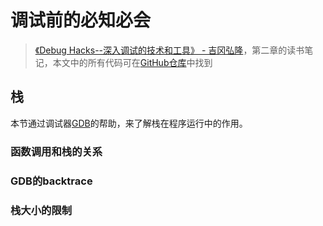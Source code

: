 # 调试前的必知必会

> [《Debug Hacks--深入调试的技术和工具》 - 吉冈弘隆](https://1drv.ms/b/s!AkcJSyT7tq80clf1-pjOCricrUs?e=xIJL0b)，第二章的读书笔记，本文中的所有代码可在[GitHub仓库](https://github.com/LittleBee1024/learning_book/tree/main/docs/booknotes/debug_hacks/basic/code)中找到

## 栈

本节通过调试器[GDB](../../../demos/gdb/README.md)的帮助，来了解栈在程序运行中的作用。

### 函数调用和栈的关系
### GDB的backtrace
### 栈大小的限制


